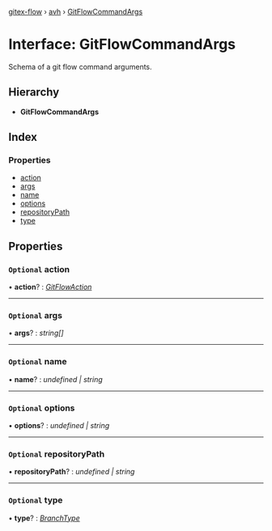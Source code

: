 [gitex-flow](../README.md) › [avh](../modules/avh.md) › [GitFlowCommandArgs](avh.gitflowcommandargs.md)

# Interface: GitFlowCommandArgs

Schema of a git flow command arguments.

## Hierarchy

* **GitFlowCommandArgs**

## Index

### Properties

* [action](avh.gitflowcommandargs.md#optional-action)
* [args](avh.gitflowcommandargs.md#optional-args)
* [name](avh.gitflowcommandargs.md#optional-name)
* [options](avh.gitflowcommandargs.md#optional-options)
* [repositoryPath](avh.gitflowcommandargs.md#optional-repositorypath)
* [type](avh.gitflowcommandargs.md#optional-type)

## Properties

### `Optional` action

• **action**? : *[GitFlowAction](../modules/avh.md#gitflowaction)*

___

### `Optional` args

• **args**? : *string[]*

___

### `Optional` name

• **name**? : *undefined | string*

___

### `Optional` options

• **options**? : *undefined | string*

___

### `Optional` repositoryPath

• **repositoryPath**? : *undefined | string*

___

### `Optional` type

• **type**? : *[BranchType](../modules/api.md#branchtype)*
